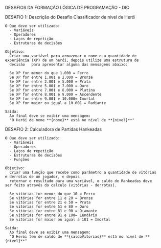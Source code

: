 DESAFIOS DA FORMAÇÃO LÓGICA DE PROGRAMAÇÃO - DIO

  DESAFIO 1: Descrição do Desafio Classificador de nível de Herói

    O Que deve ser utilizado:
      - Variáveis
      - Operadores
      - Laços de repetição
      - Estruturas de decisões

    Objetivo:
      Criar uma variável para armazenar o nome e a quantidade de experiência (XP) de um herói, depois utilize uma estrutura de 
      decisão   para apresentar alguma das mensagens abaixo:

      Se XP for menor do que 1.000 = Ferro
      Se XP for entre 1.001 e 2.000 = Bronze
      Se XP for entre 2.001 e 5.000 = Prata
      Se XP for entre 5.001 e 7.000 = Ouro
      Se XP for entre 7.001 e 8.000 = Platina
      Se XP for entre 8.001 e 9.000 = Ascendente
      Se XP for entre 9.001 e 10.000= Imortal
      Se XP for maior ou igual a 10.001 = Radiante

    Saída:
      Ao final deve se exibir uma mensagem:
      "O Herói de nome **{nome}** está no nível de **{nivel}**"


 DESAFIO 2: Calculadora de Partidas Hankeadas

    O Que deve ser utilizado:
      - Variáveis
      - Operadores
      - Laços de repetição
      - Estruturas de decisões
      - Funções
  
    Objetivo:
      Criar uma função que recebe como parâmetro a quantidade de vitórias e derrotas de um jogador, e depois 
      retornar o resultado para uma variável, o saldo de Rankeadas deve ser feito através do calculo (vitórias - derrotas).

      Se vitórias for menor do que 10 = Ferro
      Se vitórias for entre 11 e 20 = Bronze
      Se vitórias for entre 21 e 50 = Prata
      Se vitórias for entre 51 e 80 = Ouro
      Se vitórias for entre 81 e 90 = Diamante
      Se vitórias for entre 91 e 100= Lendário
      Se vitórias for maior ou igual a 101 = Imortal

    Saída:
      Ao final deve se exibir uma mensagem:
      "O Herói tem de saldo de **{saldoVitorias}** está no nível de **{nivel}**"

